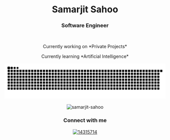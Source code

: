 <h1 align="center">Samarjit Sahoo</h1>
<h3 align="center">Software Engineer</h3>
<br>

<p align="center">Currently working on *Private Projects*</p>

<p align="center">Currently learning *Artificial Intelligence*</p>


<img src="https://raw.githubusercontent.com/liudf0716/liudf0716/output/github-contribution-grid-snake-dark.svg#gh-dark-mode-only" />

<p align="center"><img src="https://spotify-snowy.vercel.app/api/spotify" alt="samarjit-sahoo" /></a> </p>


<h3 align="center">Connect with me</h3>
<p align="center"><a href="https://linkedin.com/in/samarjit-sahoo/" target="_blank"><img align="center" src="https://raw.githubusercontent.com/rahuldkjain/github-profile-readme-generator/888aff31e1d26dd2a6acf6afebbc34970aeb0118/src/images/icons/Social/linked-in-alt.svg" alt="14315714" height="30" width="40" /></a></p>
